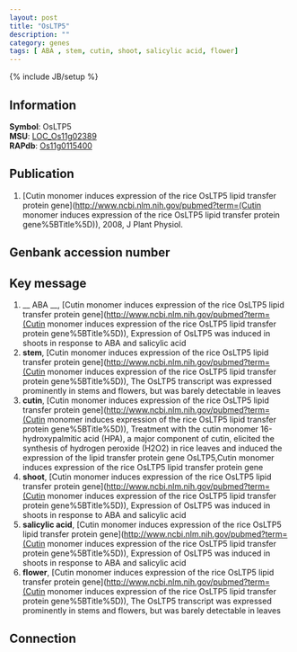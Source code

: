 ```yaml
---
layout: post
title: "OsLTP5"
description: ""
category: genes
tags: [ ABA , stem, cutin, shoot, salicylic acid, flower]
---
```

{% include JB/setup %}

## Information
__Symbol__: OsLTP5  
__MSU__: [LOC_Os11g02389](http://rice.plantbiology.msu.edu/cgi-bin/ORF_infopage.cgi?orf=LOC_Os11g02389)  
__RAPdb__: [Os11g0115400](http://rapdb.dna.affrc.go.jp/viewer/gbrowse_details/irgsp1?name=Os11g0115400)  

## Publication
1. [Cutin monomer induces expression of the rice OsLTP5 lipid transfer protein gene](http://www.ncbi.nlm.nih.gov/pubmed?term=(Cutin monomer induces expression of the rice OsLTP5 lipid transfer protein gene%5BTitle%5D)), 2008, J Plant Physiol.

## Genbank accession number

## Key message
1. __ ABA __, [Cutin monomer induces expression of the rice OsLTP5 lipid transfer protein gene](http://www.ncbi.nlm.nih.gov/pubmed?term=(Cutin monomer induces expression of the rice OsLTP5 lipid transfer protein gene%5BTitle%5D)),  Expression of OsLTP5 was induced in shoots in response to ABA and salicylic acid
2. __stem__, [Cutin monomer induces expression of the rice OsLTP5 lipid transfer protein gene](http://www.ncbi.nlm.nih.gov/pubmed?term=(Cutin monomer induces expression of the rice OsLTP5 lipid transfer protein gene%5BTitle%5D)),  The OsLTP5 transcript was expressed prominently in stems and flowers, but was barely detectable in leaves
3. __cutin__, [Cutin monomer induces expression of the rice OsLTP5 lipid transfer protein gene](http://www.ncbi.nlm.nih.gov/pubmed?term=(Cutin monomer induces expression of the rice OsLTP5 lipid transfer protein gene%5BTitle%5D)), Treatment with the cutin monomer 16-hydroxypalmitic acid (HPA), a major component of cutin, elicited the synthesis of hydrogen peroxide (H2O2) in rice leaves and induced the expression of the lipid transfer protein gene OsLTP5,Cutin monomer induces expression of the rice OsLTP5 lipid transfer protein gene
4. __shoot__, [Cutin monomer induces expression of the rice OsLTP5 lipid transfer protein gene](http://www.ncbi.nlm.nih.gov/pubmed?term=(Cutin monomer induces expression of the rice OsLTP5 lipid transfer protein gene%5BTitle%5D)),  Expression of OsLTP5 was induced in shoots in response to ABA and salicylic acid
5. __salicylic acid__, [Cutin monomer induces expression of the rice OsLTP5 lipid transfer protein gene](http://www.ncbi.nlm.nih.gov/pubmed?term=(Cutin monomer induces expression of the rice OsLTP5 lipid transfer protein gene%5BTitle%5D)),  Expression of OsLTP5 was induced in shoots in response to ABA and salicylic acid
6. __flower__, [Cutin monomer induces expression of the rice OsLTP5 lipid transfer protein gene](http://www.ncbi.nlm.nih.gov/pubmed?term=(Cutin monomer induces expression of the rice OsLTP5 lipid transfer protein gene%5BTitle%5D)),  The OsLTP5 transcript was expressed prominently in stems and flowers, but was barely detectable in leaves

## Connection


